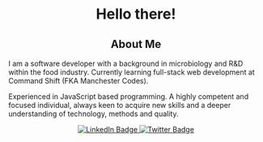 <h1 align="center">Hello there!</h1>

<h2 align="center">About Me</h2>

I am a software developer with a background in microbiology and R&D within the food industry. Currently learning full-stack web development at Command Shift (FKA Manchester Codes).

Experienced in JavaScript based programming. A highly competent and focused individual, always keen to acquire new skills and a deeper understanding of technology, methods and
quality.

<div align="center">
    <div id="badges">
         <a href="https://www.linkedin.com/in/tarndeep-virdi/">
            <img src="https://img.shields.io/badge/LinkedIn-blue?style=for-the-badge&logo=linkedin&logoColor=white" alt="LinkedIn Badge"/>
        </a>
        <a href="https://twitter.com/tsv_stacks">
            <img src="https://img.shields.io/badge/Twitter-blue?style=for-the-badge&logo=twitter&logoColor=white" alt="Twitter Badge"/>
        </a>
    </div>
    <img src="https://komarev.com/ghpvc/?username=tsv-stacks&style=flat-square&color=blue" alt=""/>
</div>
